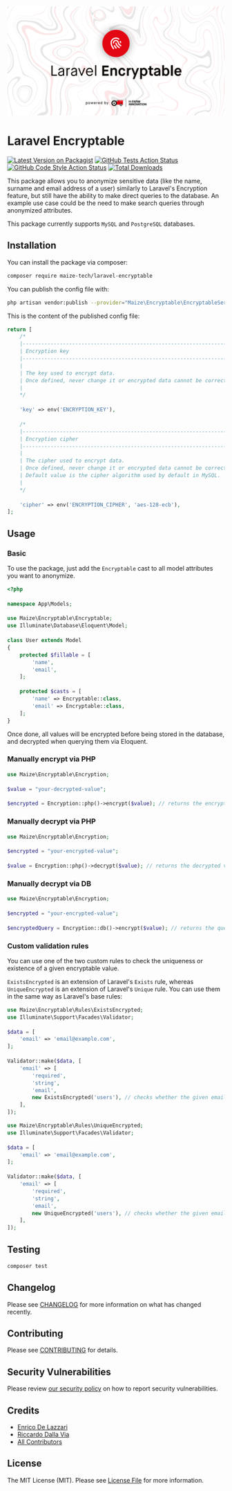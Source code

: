 <p align="center"><img src="/art/socialcard.png" alt="Social Card of Laravel Encryptable"></p>

# Laravel Encryptable

[![Latest Version on Packagist](https://img.shields.io/packagist/v/maize-tech/laravel-encryptable.svg?style=flat-square)](https://packagist.org/packages/maize-tech/laravel-encryptable)
[![GitHub Tests Action Status](https://img.shields.io/github/workflow/status/maize-tech/laravel-encryptable/run-tests?label=tests)](https://github.com/maize-tech/laravel-encryptable/actions?query=workflow%3ATests+branch%3Amaster)
[![GitHub Code Style Action Status](https://img.shields.io/github/workflow/status/maize-tech/laravel-encryptable/Check%20&%20fix%20styling?label=code%20style)](https://github.com/maize-tech/laravel-encryptable/actions?query=workflow%3A"Check+%26+fix+styling"+branch%3Amaster)
[![Total Downloads](https://img.shields.io/packagist/dt/maize-tech/laravel-encryptable.svg?style=flat-square)](https://packagist.org/packages/maize-tech/laravel-encryptable)


This package allows you to anonymize sensitive data (like the name, surname and email address of a user) similarly to Laravel's Encryption feature, but still have the ability to make direct queries to the database.
An example use case could be the need to make search queries through anonymized attributes.

This package currently supports `MySQL` and `PostgreSQL` databases.

## Installation

You can install the package via composer:

```bash
composer require maize-tech/laravel-encryptable
```

You can publish the config file with:
```bash
php artisan vendor:publish --provider="Maize\Encryptable\EncryptableServiceProvider" --tag="encryptable-config"
```

This is the content of the published config file:

```php
return [
    /*
    |--------------------------------------------------------------------------
    | Encryption key
    |--------------------------------------------------------------------------
    |
    | The key used to encrypt data.
    | Once defined, never change it or encrypted data cannot be correctly decrypted.
    |
    */

    'key' => env('ENCRYPTION_KEY'),

    /*
    |--------------------------------------------------------------------------
    | Encryption cipher
    |--------------------------------------------------------------------------
    |
    | The cipher used to encrypt data.
    | Once defined, never change it or encrypted data cannot be correctly decrypted.
    | Default value is the cipher algorithm used by default in MySQL.
    |
    */

    'cipher' => env('ENCRYPTION_CIPHER', 'aes-128-ecb'),
];
```

## Usage

### Basic

To use the package, just add the `Encryptable` cast to all model attributes you want to anonymize.

``` php
<?php

namespace App\Models;

use Maize\Encryptable\Encryptable;
use Illuminate\Database\Eloquent\Model;

class User extends Model
{
    protected $fillable = [
        'name',
        'email',
    ];

    protected $casts = [
        'name' => Encryptable::class,
        'email' => Encryptable::class,
    ];
}
```

Once done, all values will be encrypted before being stored in the database, and decrypted when querying them via Eloquent.

### Manually encrypt via PHP

``` php
use Maize\Encryptable\Encryption;

$value = "your-decrypted-value";

$encrypted = Encryption::php()->encrypt($value); // returns the encrypted value
```

### Manually decrypt via PHP

``` php
use Maize\Encryptable\Encryption;

$encrypted = "your-encrypted-value";

$value = Encryption::php()->decrypt($value); // returns the decrypted value
```

### Manually decrypt via DB

``` php
use Maize\Encryptable\Encryption;

$encrypted = "your-encrypted-value";

$encryptedQuery = Encryption::db()->encrypt($value); // returns the query used to find the decrypted value
```

### Custom validation rules

You can use one of the two custom rules to check the uniqueness or existence of a given encryptable value.

`ExistsEncrypted` is an extension of Laravel's `Exists` rule, whereas `UniqueEncrypted` is an extension of Laravel's `Unique` rule.
You can use them in the same way as Laravel's base rules:
``` php
use Maize\Encryptable\Rules\ExistsEncrypted;
use Illuminate\Support\Facades\Validator;

$data = [
    'email' => 'email@example.com',
];

Validator::make($data, [
    'email' => [
        'required',
        'string',
        'email',
        new ExistsEncrypted('users'), // checks whether the given email exists in the database
    ],
]);
```

``` php
use Maize\Encryptable\Rules\UniqueEncrypted;
use Illuminate\Support\Facades\Validator;

$data = [
    'email' => 'email@example.com',
];

Validator::make($data, [
    'email' => [
        'required',
        'string',
        'email',
        new UniqueEncrypted('users'), // checks whether the given email does not already exist in the database
    ],
]);
```

## Testing

```bash
composer test
```

## Changelog

Please see [CHANGELOG](CHANGELOG.md) for more information on what has changed recently.

## Contributing

Please see [CONTRIBUTING](.github/CONTRIBUTING.md) for details.

## Security Vulnerabilities

Please review [our security policy](../../security/policy) on how to report security vulnerabilities.

## Credits

- [Enrico De Lazzari](https://github.com/enricodelazzari)
- [Riccardo Dalla Via](https://github.com/riccardodallavia)
- [All Contributors](../../contributors)

## License

The MIT License (MIT). Please see [License File](LICENSE.md) for more information.
